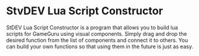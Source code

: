 # StvDEV Lua Script Constructor
StDEV Lua Script Constructor is a program that allows you to build lua scripts for GameGuru using visual components.
Simply drag and drop the desired function from the list of components and connect it to others. You can build your own functions so that using them in the future is just as easy.
